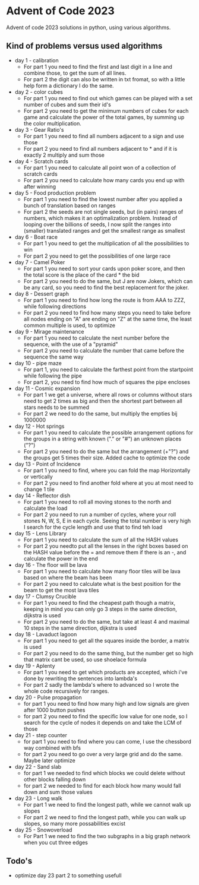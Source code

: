 # Advent of Code 2023
Advent of code 2023 solutions in python, using various algorithms.

## Kind of problems versus used algorithms

- day 1 - calibration
    - For part 1 you need to find the first and last digit in a line and combine those, to get the sum of all lines.
    - For part 2 the digit can also be written in txt fromat, so with a little help form a dictionary I do the same.
- day 2 - color cubes
    - For part 1 you need to find out which games can be played with a set number of cubes and sum their id's
    - For part 2 you need to get the minimum numbers of cubes for each game and calculate the power of the total games, by summing up the color multiplication.
- day 3 - Gear Ratio's
  - For part 1 you need to find all numbers adjacent to a sign and use those
  - For part 2 you need to find all numbers adjacent to * and if it is exactly 2 multiply and sum those
- day 4 - Scratch cards
  - For part 1 you need to calculate all point won of a collection of scratch cards
  - For part 2 you need to calculate how many cards you end up with after winning
- day 5 - Food production problem
  - For part 1 you need to find the lowest number after you applied a bunch of translation based on ranges
  - For part 2 the seeds are not single seeds, but (in pairs) ranges of numbers, which makes it an optimalization problem. Instead of looping over the billions of seeds, I now split the ranges into (smaller) translated ranges and get the smallest range as smallest
- day 6 - Boat race
  - For part 1 you need to get the multiplication of all the possibilities to win
  - For part 2 you need to get the possibilities of one large race
- day 7 - Camel Poker
  - For part 1 you need to sort your cards upon poker score, and then the total score is the place of the card * the bid
  - For part 2 you need to do the same, but J are now Jokers, which can be any card, so you need to find the best replacement for the joker.
- day 8 - Dessert graph
  - For part 1 you need to find how long the route is from AAA to ZZZ, while following directions
  - For part 2 you need to find how many steps you need to take before all nodes ending on "A" are ending on "Z" at the same time, the least common multiple is used, to optimize
- day 9 - Mirage maintenance
  - For part 1 you need to calculate the next number before the sequence, with the use of a "pyramid"
  - For part 2 you need to calculate the number that came before the sequence the same way
- day 10 - pipe maze
  - For part 1, you need to calculate the farthest point from the startpoint while following the pipe
  - For part 2, you need to find how much of squares the pipe encloses
- day 11 - Cosmic expansion
  - For part 1 we get a universe, where all  rows or columns without stars need to get 2 times as big and then the shortest part between all stars needs to be summed
  - For part 2 we need to do the same, but multiply the empties bij 1000000
- day 12 - Hot springs
  - For part 1 you need to calculate the possible arrangement options for the groups in a string with known ("." or "#") an unknown places ("?")
  - For part 2 you need to do the same but the arrangement (+"?") and the groups get 5 times their size. Added cache to optimize the code
- day 13 - Point of Incidence
  - For part 1 you need to find, where you can fold the map Horizontally or vertically
  - For part 2 you need to find another fold where at you at most need to change 1 tile
- day 14 - Reflector dish
  - For part 1 you need to roll all moving stones to the north and calculate the load
  - For part 2 you need to run a number of cycles, where your roll stones N, W, S, E in each cycle. Seeing the total number is very high I search for the cycle length and use that to find teh load
- day 15 - Lens Library
  - For part 1 you need to calculate the sum of all the HASH values
  - For part 2 you needto put all the lenses in the right boxes based on the HASH value before the = and remove them if there is an -, and calculate the power in the end
- day 16 - The floor will be lava
  - For part 1 you need to calculate how many floor tiles will be lava based on where the beam has been
  - For part 2 you need to calculate what is the best position for the beam to get the most lava tiles
- day 17 - Clumsy Crucible
  - For part 1 you need to find the cheapest path though a matrix, keeping in mind you can only go 3 steps in the same direction, dijkstra is used
  - For part 2 you need to do the same, but take at least 4 and maximal 10 steps in the same direction, dijkstra is used
- day 18 - Lavaduct lagoon
  - For part 1 you need to get all the squares inside the border, a matrix is used
  - For part 2 you need to do the same thing, but the number get so high that matrix cant be used, so use shoelace formula
- day 19 - Aplenty
  - For part 1 you need to get which products are accepted, which i've done by rewriting the sentences into lambda's
  - For part 2 sadly the lambda's where to advanced so I wrote the whole code recursively for ranges.
- day 20 - Pulse propagation
  - for part 1 you need to find how many high and low signals are given after 1000 button pushes
  - for part 2 you need to find the specific low value for one node, so I search for the cycle of nodes it depends on and take the LCM of those
- day 21 - step counter
  - for part 1 you need to find where you can come, I use the chessbord way combined with bfs
  - for part 2 you need to go over a very large grid and do the same. Maybe later optimize
- day 22 - Sand slab
  - for part 1 we needed to find which blocks we could delete without other blocks falling down
  - for part 2 we needed to find for each block how many would fall down and sum those values
- day 23 - Long walk
  - For part 1 we need to find the longest path, while we cannot walk up slopes
  - For part 2 we need to find the longest path, while you can walk up slopes, so many more possabilities excist
- day 25 - Snowoverload
  - For Part 1 we need to find the two subgraphs in a big graph network when you cut three edges

## Todo's
- optimize day 23 part 2 to something usefull
